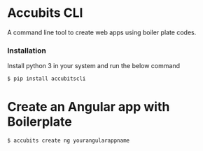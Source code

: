 # Accubits CLI

A command line tool to create web apps using boiler plate codes.

### Installation
Install python 3 in your system and run the below command

```sh
$ pip install accubitscli
```

# Create an Angular app with Boilerplate

```sh
$ accubits create ng yourangularappname
```
